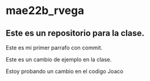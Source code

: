 # mae22b_rvega
## Este es un repositorio para la clase.

Este es mi primer parrafo con commit.

Este es un cambio de ejemplo en la clase.

Estoy probando un cambio en el codigo Joaco
